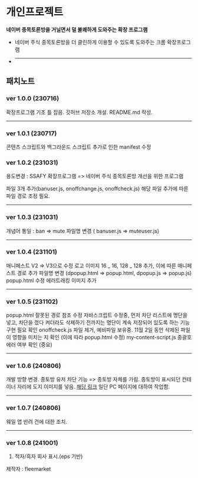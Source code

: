 # 개인프로젝트

**네이버 종목토론방을 거닐면서 덜 불쾌하게 도와주는 확장 프로그램**

-   네이버 주식 종목토론방을 더 클린하게 이용할 수 있도록 도와주는 크롬 확장프로그램
-   ***

## 패치노트

### ver 1.0.0 (230716)

확장프로그램 기초 틀 잡음.
깃허브 저장소 개설.
README.md 작성.

---

### ver 1.0.1 (230717)

콘텐츠 스크립트와 백그라운드 스크립트 추가로 인한 manifest 수정

### ver 1.0.2 (231031)

용도변경 : SSAFY 확장프로그램 => 네이버 주식 종목토론방 개선을 위한 프로그램

파일 3개 추가(banuser.js, onoffchange.js, onoffcheck.js)
해당 파일 추가에 따른 파일 경로 조정 필요.

---

### ver 1.0.3 (231031)

개념어 통일 : ban => mute
파일명 변경 ( banuser.js => muteuser.js)

---

### ver 1.0.4 (231101)

매니페스트 V2 => V3으로 수정
로고 이미지 16 _ 16, 128 _ 128 추가, 이에 따른 매니페스트 경로 추가
파일명 변경 (dpopup.html => popup.html, dpopup.js => popup.js)
popup.html 수정
에러트래킹 이미지 추가

---

### ver 1.0.5 (231102)

popup.html 잘못된 경로 참조 수정
자바스크립트 수정중, 먼저 차단 리스트에 명단을 넣고, 차단을 껐다 켜더라도 삭제하기 전까지는 명단이 계속 저장되어 있도록 하는 기능 구현 필요 확인
onoffcheck.js 파일 제거, 예비파일 보유중.
11월 2일 동안 삭제된 파일이 영향을 미치는 지 확인 (이에 따라 popup.html 수정)
my-content-script.js 중괄호 에러 여부 확인 (중요)

---

### ver 1.0.6 (240806)

개발 방향 변경.
종토방 유저 차단 기능 => 종토방 자체를 가림.
종토방이 표시되던 컨테이너 자리에 도지 이미지를 넣음. [해당 링크](https://img8.yna.co.kr/etc/inner/KR/2021/06/12/AKR20210612027700009_02_i_P2.jpg)
일단 PC 페이지에 대하여 작업함.

---

### ver 1.0.7 (240806)

웨일 앱 반려 건에 대한 조치.

---

### ver 1.0.8 (241001)

1. 적자/흑자 회사 표시.(eps 기반)

제작자 : fleemarket
